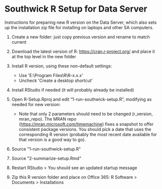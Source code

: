 # Southwick R Setup for Data Server

Instructions for preparing new R version on the Data Server, which also sets up the installation zip file for installing on laptops and other SA computers.

1. Create a new folder: just copy previous version and rename to match current

2. Download the latest version of R: https://cran.r-project.org/ and place it at the top level in the new folder

3. Install R version, using these non-default settings:
   + Use 'E:\Program Files\R\R-x.x.x'
   + Uncheck 'Create a desktop shortcut'
   
4. Install RStudio if needed (it will probably already be installed)

5. Open R-Setup.Rproj and edit “1-run-southwick-setup.R”, modifying as needed for new version:
   + Note that only 2 parameters should need to be changed (r_version, mran_repo). 
     The MRAN repo (https://mran.microsoft.com/timemachine) fixes a snapshot to offer 
     consistent package versions. You should pick a date that uses the corresponding 
     R version (probably the most recent date available for that version is a good way to go). 

6. Source "1-run-southwick-setup.R"

7. Source "2-summarize-setup.Rmd"

8. Restart RStudio > You should see an updated startup message

9. Zip this R version folder and place on Office 365: R Software > Documents > Installations